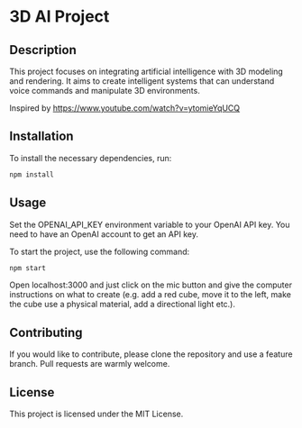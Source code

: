 # 3D AI Project

## Description
This project focuses on integrating artificial intelligence with 3D modeling and rendering. It aims to create intelligent systems that can understand voice commands and manipulate 3D environments.

Inspired by https://www.youtube.com/watch?v=ytomieYqUCQ


## Installation
To install the necessary dependencies, run:
```bash
npm install
```

## Usage
Set the OPENAI_API_KEY environment variable to your OpenAI API key. You need to have an OpenAI account to get an API key.

To start the project, use the following command:
```bash
npm start
```

Open localhost:3000 and  just click on the mic button and give the computer instructions on what to create (e.g. add a red cube, move it to the left, make the cube use a physical material, add a directional light etc.).

## Contributing
If you would like to contribute, please clone the repository and use a feature branch. Pull requests are warmly welcome.

## License
This project is licensed under the MIT License.
